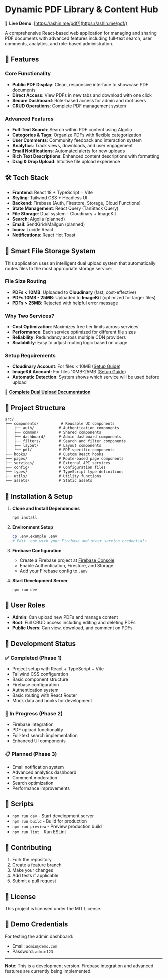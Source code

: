 # Dynamic PDF Library & Content Hub

🌟 **Live Demo**: [https://ashin.me/pdf/](https://ashin.me/pdf/)

A comprehensive React-based web application for managing and sharing PDF documents with advanced features including full-text search, user comments, analytics, and role-based administration.

## 🚀 Features

### Core Functionality
- **Public PDF Display**: Clean, responsive interface to showcase PDF documents
- **Direct Access**: View PDFs in new tabs and download with one click
- **Secure Dashboard**: Role-based access for admin and root users
- **CRUD Operations**: Complete PDF management system

### Advanced Features
- **Full-Text Search**: Search within PDF content using Algolia
- **Categories & Tags**: Organize PDFs with flexible categorization
- **User Comments**: Community feedback and interaction system
- **Analytics**: Track views, downloads, and user engagement
- **Email Notifications**: Automated alerts for new uploads
- **Rich Text Descriptions**: Enhanced content descriptions with formatting
- **Drag & Drop Upload**: Intuitive file upload experience

## 🛠️ Tech Stack

- **Frontend**: React 18 + TypeScript + Vite
- **Styling**: Tailwind CSS + Headless UI
- **Backend**: Firebase (Auth, Firestore, Storage, Cloud Functions)
- **State Management**: React Query (TanStack Query)
- **File Storage**: Dual system - Cloudinary + ImageKit
- **Search**: Algolia (planned)
- **Email**: SendGrid/Mailgun (planned)
- **Icons**: Lucide React
- **Notifications**: React Hot Toast

## 💾 Smart File Storage System

This application uses an intelligent dual upload system that automatically routes files to the most appropriate storage service:

### File Size Routing
- **PDFs < 10MB**: Uploaded to **Cloudinary** (fast, cost-effective)
- **PDFs 10MB - 25MB**: Uploaded to **ImageKit** (optimized for larger files)
- **PDFs > 25MB**: Rejected with helpful error message

### Why Two Services?
- **Cost Optimization**: Maximizes free tier limits across services
- **Performance**: Each service optimized for different file sizes
- **Reliability**: Redundancy across multiple CDN providers
- **Scalability**: Easy to adjust routing logic based on usage

### Setup Requirements
- **Cloudinary Account**: For files < 10MB ([Setup Guide](./CLOUDINARY_SETUP.md))
- **ImageKit Account**: For files 10MB-25MB ([Setup Guide](./IMAGEKIT_SETUP.md))
- **Automatic Detection**: System shows which service will be used before upload

📖 **[Complete Dual Upload Documentation](./DUAL_UPLOAD_SYSTEM.md)**

## 📁 Project Structure

```
src/
├── components/          # Reusable UI components
│   ├── auth/           # Authentication components
│   ├── common/         # Shared components
│   ├── dashboard/      # Admin dashboard components
│   ├── filters/        # Search and filter components
│   ├── layout/         # Layout components
│   └── pdf/            # PDF-specific components
├── hooks/              # Custom React hooks
├── pages/              # Route-based page components
├── services/           # External API services
├── config/             # Configuration files
├── types/              # TypeScript type definitions
├── utils/              # Utility functions
└── assets/             # Static assets
```

## 🔧 Installation & Setup

1. **Clone and Install Dependencies**
   ```bash
   npm install
   ```

2. **Environment Setup**
   ```bash
   cp .env.example .env
   # Edit .env with your Firebase and other service credentials
   ```

3. **Firebase Configuration**
   - Create a Firebase project at [Firebase Console](https://console.firebase.google.com)
   - Enable Authentication, Firestore, and Storage
   - Add your Firebase config to `.env`

4. **Start Development Server**
   ```bash
   npm run dev
   ```

## 🔐 User Roles

- **Admin**: Can upload new PDFs and manage content
- **Root**: Full CRUD access including editing and deleting PDFs
- **Public Users**: Can view, download, and comment on PDFs

## 📝 Development Status

### ✅ Completed (Phase 1)
- Project setup with React + TypeScript + Vite
- Tailwind CSS configuration
- Basic component structure
- Firebase configuration
- Authentication system
- Basic routing with React Router
- Mock data and hooks for development

### 🚧 In Progress (Phase 2)
- Firebase integration
- PDF upload functionality
- Full-text search implementation
- Enhanced UI components

### 📋 Planned (Phase 3)
- Email notification system
- Advanced analytics dashboard
- Comment moderation
- Search optimization
- Performance improvements

## 🚀 Scripts

- `npm run dev` - Start development server
- `npm run build` - Build for production
- `npm run preview` - Preview production build
- `npm run lint` - Run ESLint

## 🤝 Contributing

1. Fork the repository
2. Create a feature branch
3. Make your changes
4. Add tests if applicable
5. Submit a pull request

## 📄 License

This project is licensed under the MIT License.

## 🔗 Demo Credentials

For testing the admin dashboard:
- Email: `admin@demo.com`
- Password: `admin123`

---

**Note**: This is a development version. Firebase integration and advanced features are currently being implemented.
